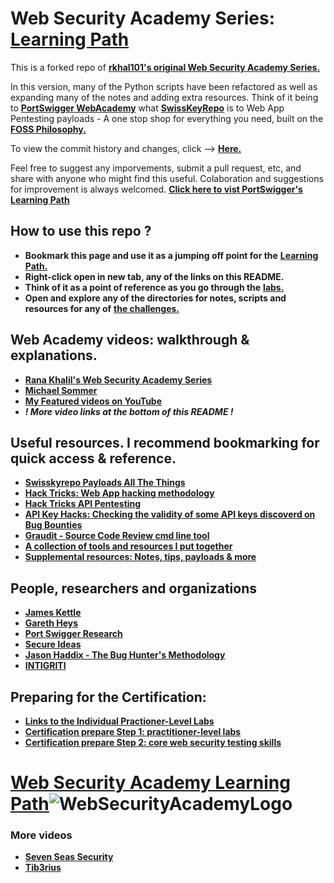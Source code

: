 # Web Security Academy Series: [Learning Path](https://portswigger.net/web-security/all-topics)

This is a forked repo of [**rkhal101's original Web Security Academy Series.**](https://github.com/rkhal101/Web-Security-Academy-Series)

In this version, many of the Python scripts have been refactored as well as expanding many of the notes and adding extra resources.
Think of it being to [**PortSwigger WebAcademy**](https://portswigger.net/web-security) what [**SwissKeyRepo**](https://github.com/swisskyrepo/PayloadsAllTheThings) is to Web App Pentesting payloads - A one stop shop for everything you need, built on the [**FOSS Philosophy.**](https://en.wikibooks.org/wiki/FOSS_A_General_Introduction/Introduction)

To view the commit history and changes, click --> [**Here.**](https://github.com/rkhal101/Web-Security-Academy-Series/compare/main...LinuxUser255:Web-Security-Academy-Series:main)

Feel free to suggest any imporvements, submit a pull request, etc, and share with anyone who might find this useful. 
Colaboration and suggestions for improvement is always welcomed. [**Click here to vist PortSwigger's Learning Path**](https://portswigger.net/web-security/learning-path)

## How to use this repo ?
- **Bookmark this page and use it as a jumping off point for the** [**Learning Path.**](https://portswigger.net/web-security/all-topics)
- **Right-click open in new tab, any of the links on this README.**
- **Think of it as a point of reference as you go through the** [**labs.**](https://portswigger.net/web-security/all-labs)
- **Open and explore any of the directories for notes, scripts and resources for any of** [**the challenges.**](https://portswigger.net/web-security/all-labs)


## Web Academy videos: walkthrough & explanations. 
- [**Rana Khalil's Web Security Academy Series**](https://www.youtube.com/@RanaKhalil101) 
- [**Michael Sommer**](https://www.youtube.com/@Michael10Sommer)
- [**My Featured videos on YouTube**](https://www.youtube.com/@infosec5101/featured)
- **_! More video links at the bottom of this README !_**


## Useful resources. I recommend bookmarking for quick access & reference.
- [**Swisskyrepo Payloads All The Things**](https://github.com/swisskyrepo/PayloadsAllTheThings)
- [**Hack Tricks: Web App hacking methodology**](https://book.hacktricks.xyz/pentesting-web/web-vulnerabilities-methodology)
- [**Hack Tricks API Pentesting**](https://book.hacktricks.xyz/network-services-pentesting/pentesting-web/web-api-pentesting)
- [**API Key Hacks: Checking the validity of some API keys discoverd on Bug Bounties**](https://gitlab.com/gh0s7/keyhacks)
- [**Graudit - Source Code Review cmd line tool**](https://github.com/wireghoul/graudit)
- [**A collection of tools and resources I put together**](https://github.com/LinuxUser255/RandoHackingStuff#hacking-resources)
- [**Supplemental resources: Notes, tips, payloads & more**](https://github.com/LinuxUser255/RandoHackingStuff/blob/main/useful_links.md)

## People, researchers and organizations
- [**James Kettle**](https://jameskettle.com/)
- [**Gareth Heys**](https://twitter.com/garethheyes)
- [**Port Swigger Research**](https://twitter.com/PortSwiggerRes)
- [**Secure Ideas**](https://twitter.com/secureideasllc)
- [**Jason Haddix - The Bug Hunter's Methodology**](https://github.com/jhaddix/tbhm)
- [**INTIGRITI**](https://twitter.com/intigriti)

## Preparing for the Certification:
- [**Links to the Individual Practioner-Level Labs**](https://github.com/LinuxUser255/Web-Security-Academy-Series/blob/main/practitioner-level-labs.md)
- [**Certification prepare Step 1: practitioner-level labs**](https://portswigger.net/web-security/certification/how-to-prepare/practitioner-labs-prep-step-one)
- [**Certification prepare Step 2: core web security testing skills**](https://portswigger.net/web-security/certification/how-to-prepare)


# [Web Security Academy Learning Path](https://portswigger.net/web-security/all-topics)![WebSecurityAcademyLogo](https://github.com/LinuxUser255/Web-Security-Academy-Series/assets/46334926/8d72f007-9461-45c3-b8c3-d1966954d98e)


 

### More videos
- [**Seven Seas Security**](https://www.youtube.com/@7SeasSecurity)
- [**Tib3rius**](https://www.youtube.com/@Tib3rius)
